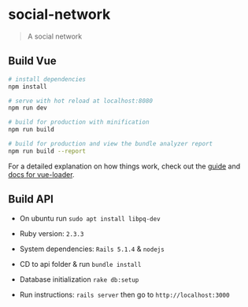 # social-network

> A social network

## Build Vue

``` bash
# install dependencies
npm install

# serve with hot reload at localhost:8080
npm run dev

# build for production with minification
npm run build

# build for production and view the bundle analyzer report
npm run build --report
```

For a detailed explanation on how things work, check out the [guide](http://vuejs-templates.github.io/webpack/) and [docs for vue-loader](http://vuejs.github.io/vue-loader).

## Build API

* On ubuntu run `sudo apt install libpq-dev`

* Ruby version: `2.3.3`

* System dependencies: `Rails 5.1.4` & `nodejs`

* CD to api folder & run `bundle install`

* Database initialization `rake db:setup`

* Run instructions: `rails server` then go to `http://localhost:3000`
